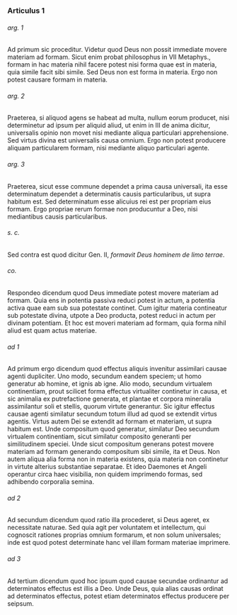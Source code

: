 ### Articulus 1

###### arg. 1
Ad primum sic proceditur. Videtur quod Deus non possit immediate movere materiam ad formam. Sicut enim probat philosophus in VII Metaphys., formam in hac materia nihil facere potest nisi forma quae est in materia, quia simile facit sibi simile. Sed Deus non est forma in materia. Ergo non potest causare formam in materia.

###### arg. 2
Praeterea, si aliquod agens se habeat ad multa, nullum eorum producet, nisi determinetur ad ipsum per aliquid aliud, ut enim in III de anima dicitur, universalis opinio non movet nisi mediante aliqua particulari apprehensione. Sed virtus divina est universalis causa omnium. Ergo non potest producere aliquam particularem formam, nisi mediante aliquo particulari agente.

###### arg. 3
Praeterea, sicut esse commune dependet a prima causa universali, ita esse determinatum dependet a determinatis causis particularibus, ut supra habitum est. Sed determinatum esse alicuius rei est per propriam eius formam. Ergo propriae rerum formae non producuntur a Deo, nisi mediantibus causis particularibus.

###### s. c.
Sed contra est quod dicitur Gen. II, *formavit Deus hominem de limo terrae*.

###### co.
Respondeo dicendum quod Deus immediate potest movere materiam ad formam. Quia ens in potentia passiva reduci potest in actum, a potentia activa quae eam sub sua potestate continet. Cum igitur materia contineatur sub potestate divina, utpote a Deo producta, potest reduci in actum per divinam potentiam. Et hoc est moveri materiam ad formam, quia forma nihil aliud est quam actus materiae.

###### ad 1
Ad primum ergo dicendum quod effectus aliquis invenitur assimilari causae agenti dupliciter. Uno modo, secundum eandem speciem; ut homo generatur ab homine, et ignis ab igne. Alio modo, secundum virtualem continentiam, prout scilicet forma effectus virtualiter continetur in causa, et sic animalia ex putrefactione generata, et plantae et corpora mineralia assimilantur soli et stellis, quorum virtute generantur. Sic igitur effectus causae agenti similatur secundum totum illud ad quod se extendit virtus agentis. Virtus autem Dei se extendit ad formam et materiam, ut supra habitum est. Unde compositum quod generatur, similatur Deo secundum virtualem continentiam, sicut similatur composito generanti per similitudinem speciei. Unde sicut compositum generans potest movere materiam ad formam generando compositum sibi simile, ita et Deus. Non autem aliqua alia forma non in materia existens, quia materia non continetur in virtute alterius substantiae separatae. Et ideo Daemones et Angeli operantur circa haec visibilia, non quidem imprimendo formas, sed adhibendo corporalia semina.

###### ad 2
Ad secundum dicendum quod ratio illa procederet, si Deus ageret, ex necessitate naturae. Sed quia agit per voluntatem et intellectum, qui cognoscit rationes proprias omnium formarum, et non solum universales; inde est quod potest determinate hanc vel illam formam materiae imprimere.

###### ad 3
Ad tertium dicendum quod hoc ipsum quod causae secundae ordinantur ad determinatos effectus est illis a Deo. Unde Deus, quia alias causas ordinat ad determinatos effectus, potest etiam determinatos effectus producere per seipsum.

